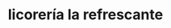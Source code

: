 ---
title: "licorería la refrescante"
url: /puerto-la-cruz/licoreria-la-refrescante/
shop: alcohol
---